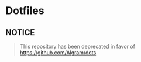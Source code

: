 # Dotfiles
## NOTICE
> This repository has been deprecated in favor of https://github.com/Algram/dots

